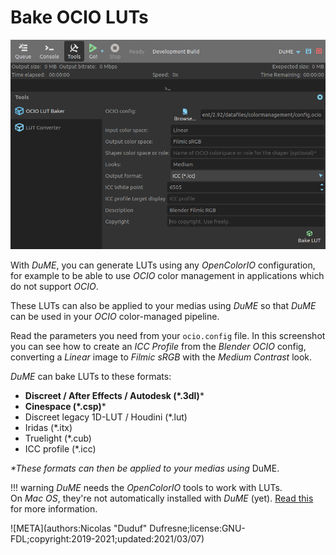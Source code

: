 # Bake OCIO LUTs

![](img/captures/lut-baker.png)

With *DuME*, you can generate LUTs using any *OpenColorIO* configuration, for example to be able to use *OCIO* color management in applications which do not support *OCIO*.

These LUTs can also be applied to your medias using *DuME* so that *DuME* can be used in your *OCIO* color-managed pipeline.

Read the parameters you need from your `ocio.config` file. In this screenshot you can see how to create an *ICC Profile* from the *Blender* *OCIO* config, converting a *Linear* image to *Filmic sRGB* with the *Medium Contrast* look.

*DuME* can bake LUTs to these formats:

- __Discreet / After Effects / Autodesk (*.3dl)__\*
- __Cinespace (*.csp)__\*
- Discreet legacy 1D-LUT / Houdini (*.lut)
- Iridas (*.itx)
- Truelight (*.cub)
- ICC profile (*.icc)

_\*These formats can then be applied to your medias using_ DuME.

!!! warning
    *DuME* needs the *OpenColorIO* tools to work with LUTs.  
    On *Mac OS*, they're not automatically installed with *DuME* (yet). [Read this](ocio-mac.md) for more information.

![META](authors:Nicolas "Duduf" Dufresne;license:GNU-FDL;copyright:2019-2021;updated:2021/03/07)